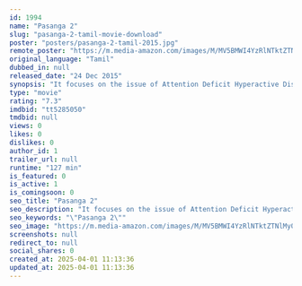 ```yaml
---
id: 1994
name: "Pasanga 2"
slug: "pasanga-2-tamil-movie-download"
poster: "posters/pasanga-2-tamil-2015.jpg"
remote_poster: "https://m.media-amazon.com/images/M/MV5BMWI4YzRlNTktZTNlMy00NDAwLWExMTgtYTdiNmQ1ODk5OWE0XkEyXkFqcGc@._V1_SX300.jpg"
original_language: "Tamil"
dubbed_in: null
released_date: "24 Dec 2015"
synopsis: "It focuses on the issue of Attention Deficit Hyperactive Disorder (ADHD) among children, and the impact of the disorder on their lives and people around them."
type: "movie"
rating: "7.3"
imdbid: "tt5285050"
tmdbid: null
views: 0
likes: 0
dislikes: 0
author_id: 1
trailer_url: null
runtime: "127 min"
is_featured: 0
is_active: 1
is_comingsoon: 0
seo_title: "Pasanga 2"
seo_description: "It focuses on the issue of Attention Deficit Hyperactive Disorder (ADHD) among children, and the impact of the disorder on their lives and people around them."
seo_keywords: "\"Pasanga 2\""
seo_image: "https://m.media-amazon.com/images/M/MV5BMWI4YzRlNTktZTNlMy00NDAwLWExMTgtYTdiNmQ1ODk5OWE0XkEyXkFqcGc@._V1_SX300.jpg"
screenshots: null
redirect_to: null
social_shares: 0
created_at: 2025-04-01 11:13:36
updated_at: 2025-04-01 11:13:36
---
```


